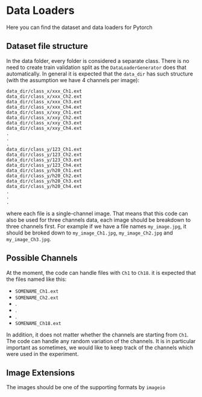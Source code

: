 # Data Loaders

Here you can find the dataset and data loaders for Pytorch

## Dataset file structure

In the data folder, every folder is considered a separate class. There is no need to create train validation split as the `DataLoaderGenerator` does that automatically. In general it is expected that the `data_dir` has such structure (with the assumption we have 4 channels per image):

```
data_dir/class_x/xxx_Ch1.ext
data_dir/class_x/xxx_Ch2.ext
data_dir/class_x/xxx_Ch3.ext
data_dir/class_x/xxx_Ch4.ext
data_dir/class_x/xxy_Ch1.ext
data_dir/class_x/xxy_Ch2.ext
data_dir/class_x/xxy_Ch3.ext
data_dir/class_x/xxy_Ch4.ext
.
.
.
data_dir/class_y/123_Ch1.ext
data_dir/class_y/123_Ch2.ext
data_dir/class_y/123_Ch3.ext
data_dir/class_y/123_Ch4.ext
data_dir/class_y/h20_Ch1.ext
data_dir/class_y/h20_Ch2.ext
data_dir/class_y/h20_Ch3.ext
data_dir/class_y/h20_Ch4.ext
.
.
.
```
where each file is a single-channel image. That means that this code can also be used for three channels data, each image should be breakdown to three channels first. For example if we have a file names `my_image.jpg`, it should be broked down to `my_image_Ch1.jpg`, `my_image_Ch2.jpg` and `my_image_Ch3.jpg`.

## Possible Channels

At the moment, the code can handle files with `Ch1` to `Ch18`. it is expected that the files named like this:

- `SOMENAME_Ch1.ext`
- `SOMENAME_Ch2.ext`
- .
- .
- .
- `SOMENAME_Ch18.ext`

In addition, it does not matter whether the channels are starting from `Ch1`. The code can handle any random variation of the channels. It is in particular important as sometimes, we would like to keep track of the channels which were used in the experiment. 

## Image Extensions

The images should be one of the supporting formats by `imageio`